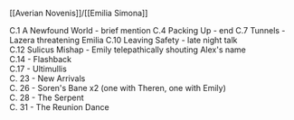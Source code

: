 [[Averian Novenis]]/[[Emilia Simona]]

C.1 A Newfound World - brief mention 
C.4 Packing Up  - end
C.7 Tunnels - Lazera threatening Emilia
C.10 Leaving Safety - late night talk   
C.12 Sulicus Mishap - Emily telepathically shouting Alex's name  
C.14 - Flashback  
C.17 - Ultimullis  
C. 23 - New Arrivals  
C. 26 - Soren's Bane x2 (one with Theren, one with Emily)  
C. 28 - The Serpent  
C. 31 - The Reunion Dance